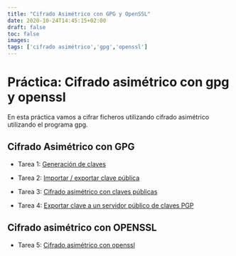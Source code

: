 ```yaml
---
title: "Cifrado Asimétrico con GPG y OpenSSL"
date: 2020-10-24T14:45:15+02:00
draft: false
toc: false
images:
tags: ['cifrado asimétrico','gpg','openssl']
---
```


# Práctica: Cifrado asimétrico con gpg y openssl

En esta práctica vamos a cifrar ficheros utilizando cifrado asimétrico utilizando el programa gpg.

## Cifrado Asimétrico con GPG

* Tarea 1: [Generación de claves](https://github.com/CeliaGMqrz/cifrado_asimetrico_gpg_openssl/blob/main/cifrado_asim%C3%A9trico_gpg_openssl.md)

* Tarea 2: [Importar / exportar clave pública](https://github.com/CeliaGMqrz/cifrado_asimetrico_gpg_openssl/blob/main/importar_exportar_clavepub.md)

* Tarea 3: [Cifrado asimétrico con claves públicas](https://github.com/CeliaGMqrz/cifrado_asimetrico_gpg_openssl/blob/main/cifrado_asimetrico_claves_publicas.md)

* Tarea 4: [Exportar clave a un servidor público de claves PGP](https://github.com/CeliaGMqrz/cifrado_asimetrico_gpg_openssl/blob/main/exportar_servidor_publico.md)

## Cifrado asimétrico con OPENSSL

* Tarea 5: [Cifrado asimétrico con openssl](https://github.com/CeliaGMqrz/cifrado_asimetrico_gpg_openssl/blob/main/asimetrico_openssl.md)

